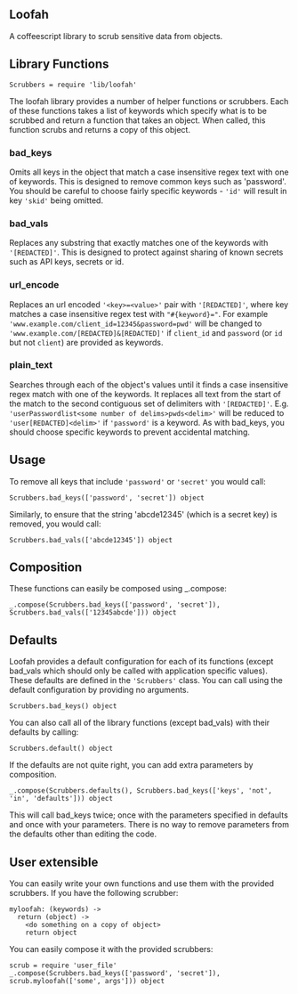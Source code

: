 ## Loofah

A coffeescript library to scrub sensitive data from objects.

## Library Functions

```
Scrubbers = require 'lib/loofah'
```

The loofah library provides a number of helper functions or scrubbers. Each of these functions takes a list of keywords which specify what is to be scrubbed and return a function that takes an object. When called, this function scrubs and returns a copy of this object.

### bad_keys
Omits all keys in the object that match a case insensitive regex text with one of keywords. This is designed to remove common keys such as 'password'. You should be careful to choose fairly specific keywords - `'id'` will result in key `'skid'` being omitted.

### bad_vals
Replaces any substring that exactly matches one of the keywords with `'[REDACTED]'`. This is designed to protect against sharing of known secrets such as API keys, secrets or id.

### url_encode
Replaces an url encoded `'<key>=<value>'` pair with `'[REDACTED]'`, where key matches a case insensitive regex test with `"#{keyword}="`. For example `'www.example.com/client_id=12345&password=pwd'` will be changed to `'www.example.com/[REDACTED]&[REDACTED]'` if `client_id` and `password` (or `id` but not `client`) are provided as keywords.

### plain_text
Searches through each of the object's values until it finds a case insensitive regex match with one of the keywords. It replaces all text from the start of the match to the second contiguous set of delimiters with `'[REDACTED]'`. E.g. `'userPasswordlist<some number of delims>pwds<delim>'` will be reduced to `'user[REDACTED]<delim>'` if `'password'` is a keyword. As with bad_keys, you should choose specific keywords to prevent accidental matching.

## Usage
To remove all keys that include `'password'` or `'secret'` you would call:

```
Scrubbers.bad_keys(['password', 'secret']) object
```
Similarly, to ensure that the string 'abcde12345' (which is a secret key) is removed, you would call:

```
Scrubbers.bad_vals(['abcde12345']) object
```

## Composition
These functions can easily be composed using _.compose:

```
_.compose(Scrubbers.bad_keys(['password', 'secret']), Scrubbers.bad_vals(['12345abcde'])) object
```

## Defaults
Loofah provides a default configuration for each of its functions (except bad_vals which should only be called with application specific values). These defaults are defined in the `'Scrubbers'` class. You can call using the default configuration by providing no arguments.

```
Scrubbers.bad_keys() object
```

You can also call all of the library functions (except bad_vals) with their defaults by calling:

```
Scrubbers.default() object
```

If the defaults are not quite right, you can add extra parameters by composition.

```
_.compose(Scrubbers.defaults(), Scrubbers.bad_keys(['keys', 'not', 'in', 'defaults'])) object
```

This will call bad_keys twice; once with the parameters specified in defaults and once with your parameters. There is no way to remove parameters from the defaults other than editing the code.


## User extensible
You can easily write your own functions and use them with the provided scrubbers. If you have the following scrubber:

```
myloofah: (keywords) ->
  return (object) ->
    <do something on a copy of object>
    return object
```
You can easily compose it with the provided scrubbers:

```
scrub = require 'user_file'
_.compose(Scrubbers.bad_keys(['password', 'secret']), scrub.myloofah(['some', args'])) object
```
